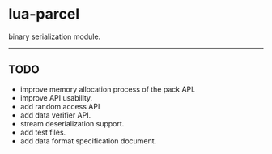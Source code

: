 # lua-parcel

binary serialization module.

---

## TODO

- improve memory allocation process of the pack API.
- improve API usability.
- add random access API
- add data verifier API.
- stream deserialization support.
- add test files.
- add data format specification document.
